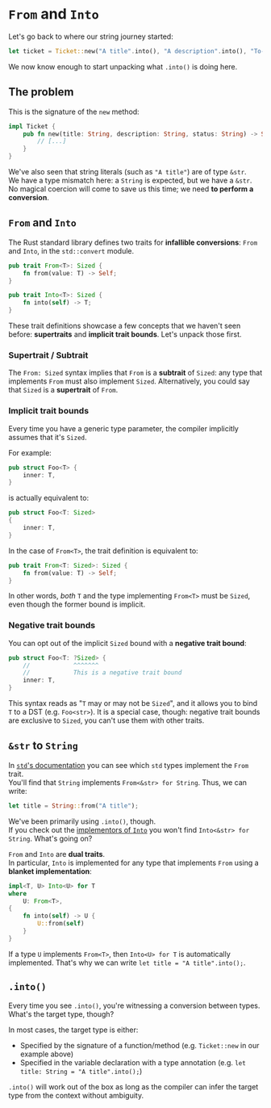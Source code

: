 # `From` and `Into`

Let's go back to where our string journey started:

```rust
let ticket = Ticket::new("A title".into(), "A description".into(), "To-Do".into());
```

We now know enough to start unpacking what `.into()` is doing here.

## The problem

This is the signature of the `new` method:

```rust
impl Ticket {
    pub fn new(title: String, description: String, status: String) -> Self {
        // [...]
    }
}
```

We've also seen that string literals (such as `"A title"`) are of type `&str`.\
We have a type mismatch here: a `String` is expected, but we have a `&str`.
No magical coercion will come to save us this time; we need **to perform a conversion**.

## `From` and `Into`

The Rust standard library defines two traits for **infallible conversions**: `From` and `Into`,
in the `std::convert` module.

```rust
pub trait From<T>: Sized {
    fn from(value: T) -> Self;
}

pub trait Into<T>: Sized {
    fn into(self) -> T;
}
```

These trait definitions showcase a few concepts that we haven't seen before: **supertraits** and **implicit trait bounds**.
Let's unpack those first.

### Supertrait / Subtrait

The `From: Sized` syntax implies that `From` is a **subtrait** of `Sized`: any type that
implements `From` must also implement `Sized`.
Alternatively, you could say that `Sized` is a **supertrait** of `From`.

### Implicit trait bounds

Every time you have a generic type parameter, the compiler implicitly assumes that it's `Sized`.

For example:

```rust
pub struct Foo<T> {
    inner: T,
}
```

is actually equivalent to:

```rust
pub struct Foo<T: Sized> 
{
    inner: T,
}
```

In the case of `From<T>`, the trait definition is equivalent to:

```rust
pub trait From<T: Sized>: Sized {
    fn from(value: T) -> Self;
}
```

In other words, _both_ `T` and the type implementing `From<T>` must be `Sized`, even
though the former bound is implicit.

### Negative trait bounds

You can opt out of the implicit `Sized` bound with a **negative trait bound**:

```rust
pub struct Foo<T: ?Sized> {
    //            ^^^^^^^
    //            This is a negative trait bound
    inner: T,
}
```

This syntax reads as "`T` may or may not be `Sized`", and it allows you to
bind `T` to a DST (e.g. `Foo<str>`). It is a special case, though: negative trait bounds are exclusive to `Sized`,
you can't use them with other traits.

## `&str` to `String`

In [`std`'s documentation](https://doc.rust-lang.org/std/convert/trait.From.html#implementors)
you can see which `std` types implement the `From` trait.\
You'll find that `String` implements `From<&str> for String`. Thus, we can write:

```rust
let title = String::from("A title");
```

We've been primarily using `.into()`, though.\
If you check out the [implementors of `Into`](https://doc.rust-lang.org/std/convert/trait.Into.html#implementors)
you won't find `Into<&str> for String`. What's going on?

`From` and `Into` are **dual traits**.\
In particular, `Into` is implemented for any type that implements `From` using a **blanket implementation**:

```rust
impl<T, U> Into<U> for T
where
    U: From<T>,
{
    fn into(self) -> U {
        U::from(self)
    }
}
```

If a type `U` implements `From<T>`, then `Into<U> for T` is automatically implemented. That's why
we can write `let title = "A title".into();`.

## `.into()`

Every time you see `.into()`, you're witnessing a conversion between types.\
What's the target type, though?

In most cases, the target type is either:

- Specified by the signature of a function/method (e.g. `Ticket::new` in our example above)
- Specified in the variable declaration with a type annotation (e.g. `let title: String = "A title".into();`)

`.into()` will work out of the box as long as the compiler can infer the target type from the context without ambiguity.
